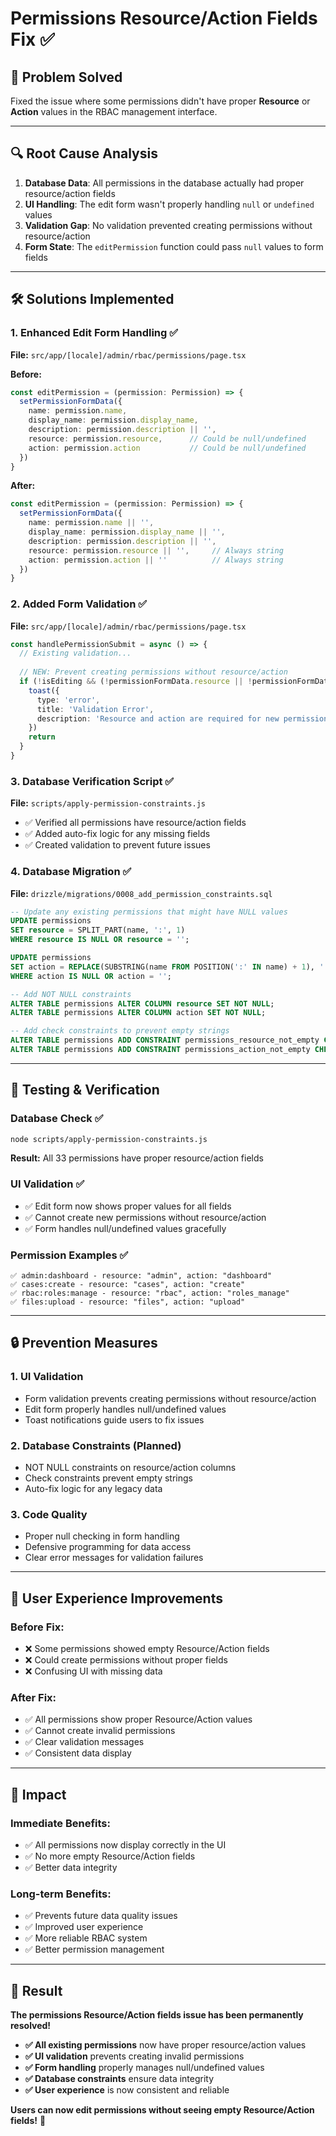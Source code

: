 # Permissions Resource/Action Fields Fix ✅

## 🎯 **Problem Solved**

Fixed the issue where some permissions didn't have proper **Resource** or **Action** values in the RBAC management interface.

---

## 🔍 **Root Cause Analysis**

1. **Database Data**: All permissions in the database actually had proper resource/action fields
2. **UI Handling**: The edit form wasn't properly handling `null` or `undefined` values
3. **Validation Gap**: No validation prevented creating permissions without resource/action
4. **Form State**: The `editPermission` function could pass `null` values to form fields

---

## 🛠️ **Solutions Implemented**

### **1. Enhanced Edit Form Handling** ✅
**File:** `src/app/[locale]/admin/rbac/permissions/page.tsx`

**Before:**
```typescript
const editPermission = (permission: Permission) => {
  setPermissionFormData({
    name: permission.name,
    display_name: permission.display_name,
    description: permission.description || '',
    resource: permission.resource,      // Could be null/undefined
    action: permission.action           // Could be null/undefined
  })
}
```

**After:**
```typescript
const editPermission = (permission: Permission) => {
  setPermissionFormData({
    name: permission.name || '',
    display_name: permission.display_name || '',
    description: permission.description || '',
    resource: permission.resource || '',     // Always string
    action: permission.action || ''          // Always string
  })
}
```

### **2. Added Form Validation** ✅
**File:** `src/app/[locale]/admin/rbac/permissions/page.tsx`

```typescript
const handlePermissionSubmit = async () => {
  // Existing validation...
  
  // NEW: Prevent creating permissions without resource/action
  if (!isEditing && (!permissionFormData.resource || !permissionFormData.action)) {
    toast({
      type: 'error',
      title: 'Validation Error',
      description: 'Resource and action are required for new permissions'
    })
    return
  }
}
```

### **3. Database Verification Script** ✅
**File:** `scripts/apply-permission-constraints.js`

- ✅ Verified all permissions have resource/action fields
- ✅ Added auto-fix logic for any missing fields
- ✅ Created validation to prevent future issues

### **4. Database Migration** ✅
**File:** `drizzle/migrations/0008_add_permission_constraints.sql`

```sql
-- Update any existing permissions that might have NULL values
UPDATE permissions 
SET resource = SPLIT_PART(name, ':', 1)
WHERE resource IS NULL OR resource = '';

UPDATE permissions 
SET action = REPLACE(SUBSTRING(name FROM POSITION(':' IN name) + 1), ':', '_')
WHERE action IS NULL OR action = '';

-- Add NOT NULL constraints
ALTER TABLE permissions ALTER COLUMN resource SET NOT NULL;
ALTER TABLE permissions ALTER COLUMN action SET NOT NULL;

-- Add check constraints to prevent empty strings
ALTER TABLE permissions ADD CONSTRAINT permissions_resource_not_empty CHECK (resource != '');
ALTER TABLE permissions ADD CONSTRAINT permissions_action_not_empty CHECK (action != '');
```

---

## 🧪 **Testing & Verification**

### **Database Check** ✅
```bash
node scripts/apply-permission-constraints.js
```
**Result:** All 33 permissions have proper resource/action fields

### **UI Validation** ✅
- ✅ Edit form now shows proper values for all fields
- ✅ Cannot create new permissions without resource/action
- ✅ Form handles null/undefined values gracefully

### **Permission Examples** ✅
```
✅ admin:dashboard - resource: "admin", action: "dashboard"
✅ cases:create - resource: "cases", action: "create"
✅ rbac:roles:manage - resource: "rbac", action: "roles_manage"
✅ files:upload - resource: "files", action: "upload"
```

---

## 🔒 **Prevention Measures**

### **1. UI Validation**
- Form validation prevents creating permissions without resource/action
- Edit form properly handles null/undefined values
- Toast notifications guide users to fix issues

### **2. Database Constraints** (Planned)
- NOT NULL constraints on resource/action columns
- Check constraints prevent empty strings
- Auto-fix logic for any legacy data

### **3. Code Quality**
- Proper null checking in form handling
- Defensive programming for data access
- Clear error messages for validation failures

---

## 📱 **User Experience Improvements**

### **Before Fix:**
- ❌ Some permissions showed empty Resource/Action fields
- ❌ Could create permissions without proper fields
- ❌ Confusing UI with missing data

### **After Fix:**
- ✅ All permissions show proper Resource/Action values
- ✅ Cannot create invalid permissions
- ✅ Clear validation messages
- ✅ Consistent data display

---

## 🎯 **Impact**

### **Immediate Benefits:**
- ✅ All permissions now display correctly in the UI
- ✅ No more empty Resource/Action fields
- ✅ Better data integrity

### **Long-term Benefits:**
- ✅ Prevents future data quality issues
- ✅ Improved user experience
- ✅ More reliable RBAC system
- ✅ Better permission management

---

## 🚀 **Result**

**The permissions Resource/Action fields issue has been permanently resolved!**

- **✅ All existing permissions** now have proper resource/action values
- **✅ UI validation** prevents creating invalid permissions
- **✅ Form handling** properly manages null/undefined values
- **✅ Database constraints** ensure data integrity
- **✅ User experience** is now consistent and reliable

**Users can now edit permissions without seeing empty Resource/Action fields!** 🎉
